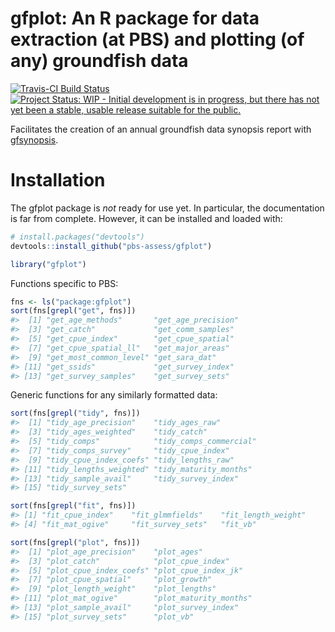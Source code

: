 gfplot: An R package for data extraction (at PBS) and plotting (of any) groundfish data
=======================================================================================

[![Travis-CI Build
Status](https://travis-ci.org/pbs-assess/gfplot.svg?branch=master)](https://travis-ci.org/pbs-assess/gfplot)
[![Project Status: WIP - Initial development is in progress, but there
has not yet been a stable, usable release suitable for the
public.](http://www.repostatus.org/badges/latest/wip.svg)](http://www.repostatus.org/#wip)

Facilitates the creation of an annual groundfish data synopsis report
with [gfsynopsis](https://github.com/pbs-assess/gfsynopsis).

Installation
============

The gfplot package is *not* ready for use yet. In particular, the
documentation is far from complete. However, it can be installed and
loaded with:

``` r
# install.packages("devtools")
devtools::install_github("pbs-assess/gfplot")
```

``` r
library("gfplot")
```

Functions specific to PBS:

``` r
fns <- ls("package:gfplot")
sort(fns[grepl("get", fns)])
#>  [1] "get_age_methods"       "get_age_precision"    
#>  [3] "get_catch"             "get_comm_samples"     
#>  [5] "get_cpue_index"        "get_cpue_spatial"     
#>  [7] "get_cpue_spatial_ll"   "get_major_areas"      
#>  [9] "get_most_common_level" "get_sara_dat"         
#> [11] "get_ssids"             "get_survey_index"     
#> [13] "get_survey_samples"    "get_survey_sets"
```

Generic functions for any similarly formatted data:

``` r
sort(fns[grepl("tidy", fns)])
#>  [1] "tidy_age_precision"    "tidy_ages_raw"        
#>  [3] "tidy_ages_weighted"    "tidy_catch"           
#>  [5] "tidy_comps"            "tidy_comps_commercial"
#>  [7] "tidy_comps_survey"     "tidy_cpue_index"      
#>  [9] "tidy_cpue_index_coefs" "tidy_lengths_raw"     
#> [11] "tidy_lengths_weighted" "tidy_maturity_months" 
#> [13] "tidy_sample_avail"     "tidy_survey_index"    
#> [15] "tidy_survey_sets"
```

``` r
sort(fns[grepl("fit", fns)])
#> [1] "fit_cpue_index"    "fit_glmmfields"    "fit_length_weight"
#> [4] "fit_mat_ogive"     "fit_survey_sets"   "fit_vb"
```

``` r
sort(fns[grepl("plot", fns)])
#>  [1] "plot_age_precision"    "plot_ages"            
#>  [3] "plot_catch"            "plot_cpue_index"      
#>  [5] "plot_cpue_index_coefs" "plot_cpue_index_jk"   
#>  [7] "plot_cpue_spatial"     "plot_growth"          
#>  [9] "plot_length_weight"    "plot_lengths"         
#> [11] "plot_mat_ogive"        "plot_maturity_months" 
#> [13] "plot_sample_avail"     "plot_survey_index"    
#> [15] "plot_survey_sets"      "plot_vb"
```
